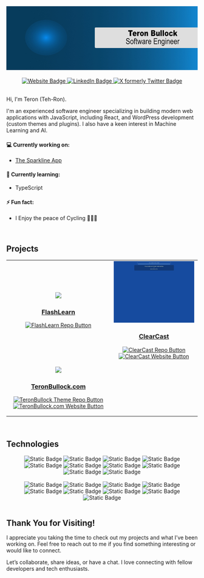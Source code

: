 <div align="center"><img src="https://github.com/Teronbullock/myImages/blob/main/img/gh-bg-840.jpg" /></div>
<br>
<div align="center">
  <a href="https://teronbullock.com/">
    <img src="https://img.shields.io/badge/Website-f8f8f8?style=flat&logo=artifacthub&logoColor=black" alt="Website Badge">
  </a>
  <a href="https://www.linkedin.com/in/teronbullock/">
    <img src="https://img.shields.io/badge/Linkedin-f8f8f8?style=flat&logo=linkedin&logoColor=black" alt="LinkedIn Badge">
  </a>
  <a href="https://x.com/teronbullock">
    <img src="https://img.shields.io/badge/(formerly%20twitter)-f8f8f8?style=flat&logo=x&logoColor=black" alt="X formerly Twitter Badge">
  </a>
</div>
<br>

Hi, I'm Teron (Teh-Ron).

I'm an experienced software engineer specializing in building modern web applications with JavaScript, including React, and WordPress development (custom themes and plugins). I also have a keen interest in Machine Learning and AI.

#### 💻 Currently working on:
- [The Sparkline App](https://github.com/Teronbullock/sparkline)

#### 📖 Currently learning:
- TypeScript

#### ⚡ Fun fact:
- I Enjoy the peace of Cycling 🚴🏾‍♂️

<br>

## Projects

<table align="center">
<tr>
  <td width="500"> 
    <div align="center"><img src="https://github.com/Teronbullock/myImages/blob/main/gif/flashlearn-demo.gif"/></div>
    <h3 align="center">
      <a algin="center" href="https://github.com/Teronbullock/FlashLearn">FlashLearn</a>
    </h3>
    <p align="center">
      <a href="https://github.com/Teronbullock/FlashLearn">
        <img alt="FlashLearn Repo Button" src="https://img.shields.io/badge/Repo-f8f8f8?style=flat&logo=github&logoColor=black">
      </a>
    </p>
  </td>
  <td width="500">
    <div align="center"><img src="https://github.com/Teronbullock/myImages/blob/main/gif/clearcast-demo.gif"/></div>
    <h3 align="center">
      <a href="https://github.com/Teronbullock/ClearCast">ClearCast</a>
    </h3>
    <p align="center">
      <a href="https://github.com/Teronbullock/ClearCast">
        <img alt="ClearCast Repo Button" src="https://img.shields.io/badge/Repo-f8f8f8?style=flat&logo=github&logoColor=black">
      </a>
      <a href="https://react-weather-app-tb.netlify.app/">
        <img alt="ClearCast Website Button" src="https://img.shields.io/badge/Website-f8f8f8?style=flat&logo=artifacthub&logoColor=black">
      </a>
    </p>
  </td>
</tr>
<tr>
  <td width="500"> 
    <div align="center"><img src="https://github.com/Teronbullock/myImages/blob/main/gif/teronbullock-demo.gif"/></div>
    <h3 align="center">
      <a algin="center" href="https://teronbullock.com/">TeronBullock.com</a>
    </h3>
    <p align="center">
      <a href="https://github.com/Teronbullock/teronbullock-theme">
        <img alt="TeronBullock Theme Repo Button" src="https://img.shields.io/badge/Repo-f8f8f8?style=flat&logo=github&logoColor=black">
      </a>
      <a href="https://teronbullock.com/">
        <img alt="TeronBullock.com Website Button" src="https://img.shields.io/badge/Website-f8f8f8?style=flat&logo=artifacthub&logoColor=black">
      </a>
    </p>
  </td>
  <td width="500">
    
  </td>
</tr>
</table>
<br>

## Technologies

<div align="center">
  <div>
    <img alt="Static Badge" src="https://img.shields.io/badge/JavaScript-0B62A4?style=flat&logo=javascript&logoColor=black&labelColor=white">
    <img alt="Static Badge" src="https://img.shields.io/badge/HTML5-0B62A4?style=flat&logo=html5&logoColor=black&labelColor=white">
    <img alt="Static Badge" src="https://img.shields.io/badge/CSS3-0B62A4?style=flat&logo=css3&logoColor=black&labelColor=white">
    <img alt="Static Badge" src="https://img.shields.io/badge/PHP-0B62A4?style=flat&logo=php&logoColor=black&labelColor=white">
    <img alt="Static Badge" src="https://img.shields.io/badge/React-0B62A4?style=flat&logo=react&logoColor=black&labelColor=white">
    <img alt="Static Badge" src="https://img.shields.io/badge/WordPress-0B62A4?style=flat&logo=wordpress&logoColor=black&labelColor=white">
    <img alt="Static Badge" src="https://img.shields.io/badge/SASS-0B62A4?style=flat&logo=sass&logoColor=White&labelColor=white">
    <img alt="Static Badge" src="https://img.shields.io/badge/Gulp-0B62A4?style=flat&logo=gulp&logoColor=White&labelColor=white">
    <img alt="Static Badge" src="https://img.shields.io/badge/PostgreSQL-0B62A4?style=flat&logo=postgresql&logoColor=black&labelColor=white">
    <img alt="Static Badge" src="https://img.shields.io/badge/Vue-0B62A4?style=flat&logo=vuedotjs&logoColor=black&labelColor=white">
  </div>
  <br>
  <div>
    <img alt="Static Badge" src="https://img.shields.io/badge/Bootstrap-0B62A4?style=flat&logo=bootstrap&logoColor=black&labelColor=white">
    <img alt="Static Badge" src="https://img.shields.io/badge/Tailwind CSS-0B62A4?style=flat&logo=tailwindcss&logoColor=black&labelColor=white">
    <img alt="Static Badge" src="https://img.shields.io/badge/CSS3-0B62A4?style=flat&logo=css3&logoColor=black&labelColor=white">
    <img alt="Static Badge" src="https://img.shields.io/badge/MongoDB-0B62A4?style=flat&logo=mongodb&logoColor=black&labelColor=white">
    <img alt="Static Badge" src="https://img.shields.io/badge/Git-0B62A4?style=flat&logo=git&logoColor=black&labelColor=white">
    <img alt="Static Badge" src="https://img.shields.io/badge/Vite-0B62A4?style=flat&logo=vite&logoColor=black&labelColor=white">
    <img alt="Static Badge" src="https://img.shields.io/badge/Figma-0B62A4?style=flat&logo=figma&logoColor=black&labelColor=white">
    <img alt="Static Badge" src="https://img.shields.io/badge/Linux-0B62A4?style=flat&logo=linux&logoColor=black&labelColor=white">
    <img alt="Static Badge" src="https://img.shields.io/badge/Docker-0B62A4?style=flat&logo=docker&logoColor=black&labelColor=white">
  </div>
</div>
<br>

## Thank You for Visiting!

I appreciate you taking the time to check out my projects and what I’ve been working on. Feel free to reach out to me if you find something interesting or would like to connect.

Let’s collaborate, share ideas, or have a chat. I love connecting with fellow developers and tech enthusiasts.

